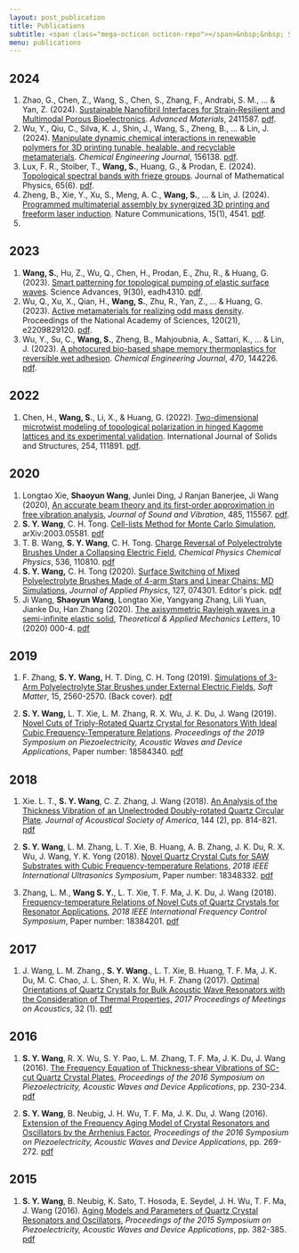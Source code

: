 ```yaml
---
layout: post_publication
title: Publications
subtitle: <span class="mega-octicon octicon-repo"></span>&nbsp;&nbsp; Shaoyun's Publications
menu: publications
---
```


## 2024

1. Zhao, G., Chen, Z., Wang, S., Chen, S., Zhang, F., Andrabi, S. M., ... & Yan, Z. (2024). [Sustainable Nanofibril Interfaces for Strain‐Resilient and Multimodal Porous Bioelectronics](https://doi.org/10.1002/adma.202411587). *Advanced Materials*, 2411587. <a href="/assets/files/2024AM.pdf">pdf</a>.
2. Wu, Y., Qiu, C., Silva, K. J., Shin, J., Wang, S., Zheng, B., ... & Lin, J. (2024). [Manipulate dynamic chemical interactions in renewable polymers for 3D printing tunable, healable, and recyclable metamaterials](https://doi.org/10.1016/j.cej.2024.156138). *Chemical Engineering Journal*, 156138. <a href="/assets/files/2024CEJ.pdf">pdf</a>.
3. Lux, F. R., Stoiber, T., **Wang, S.**, Huang, G., & Prodan, E. (2024). [Topological spectral bands with frieze groups](https://doi.org/10.1063/5.0127973). Journal of Mathematical Physics, 65(6). <a href="/assets/files/2024JMP.pdf">pdf</a>.
4. Zheng, B., Xie, Y., Xu, S., Meng, A. C., **Wang, S.**, ... & Lin, J. (2024). [Programmed multimaterial assembly by synergized 3D printing and freeform laser induction](https://doi.org/10.1038/s41467-024-48919-5). Nature Communications, 15(1), 4541. <a href="/assets/files/2024NC.pdf">pdf</a>.
5. 

## 2023

1. **Wang, S.**, Hu, Z., Wu, Q., Chen, H., Prodan, E., Zhu, R., \& Huang, G. (2023). [Smart patterning for topological pumping of elastic surface waves](https://www.science.org/doi/10.1126/sciadv.adh4310). Science Advances, 9(30), eadh4310. <a href="/assets/files/2023SciAdv.pdf">pdf</a>.
2. Wu, Q., Xu, X., Qian, H., **Wang, S.**, Zhu, R., Yan, Z., ... \& Huang, G. (2023). [Active metamaterials for realizing odd mass density](https://doi.org/10.1073/pnas.2209829120). Proceedings of the National Academy of Sciences, 120(21), e2209829120. <a href="/assets/files/2023PNAS.pdf">pdf</a>.
3. Wu, Y., Su, C., **Wang, S.**, Zheng, B., Mahjoubnia, A., Sattari, K., ... & Lin, J. (2023). [A photocured bio-based shape memory thermoplastics for reversible wet adhesion](https://doi.org/10.1016/j.cej.2023.144226). *Chemical Engineering Journal*, *470*, 144226. <a href="/assets/files/2023CEJ.pdf">pdf</a>.

## 2022

1. Chen, H., **Wang, S.**, Li, X., \& Huang, G. (2022). [Two-dimensional microtwist modeling of topological polarization in hinged Kagome lattices and its experimental validation](https://doi.org/10.1016/j.ijsolstr.2022.111891). International Journal of Solids and Structures, 254, 111891. <a href="/assets/files/2022IJSS.pdf">pdf</a>.

## 2020

1. Longtao Xie, **Shaoyun Wang**, Junlei Ding, J Ranjan Banerjee, Ji Wang (2020), [An accurate beam theory and its first-order approximation in free vibration analysis](https://www.sciencedirect.com/science/article/pii/S0022460X20303990?via%3Dihub), *Journal of Sound and Vibration*, 485, 115567. <a href="/assets/files/2020JSV.pdf">pdf</a>.
2. **S. Y. Wang**, C. H. Tong. [Cell-lists Method for Monte Carlo Simulation](https://arxiv.org/abs/2003.05581), arXiv:2003.05581. <a href="/assets/files/2003.05581.pdf">pdf</a>
3. T. B. Wang, **S. Y. Wang**, C. H. Tong. [ Charge Reversal of Polyelectrolyte Brushes Under a Collapsing Electric Field](https://doi.org/10.1016/j.chemphys.2020.110810), *Chemical Physics* *Chemical Physics*, 536, 110810. <a href="/assets/files/2020Chemical_Physics.pdf">pdf</a>
4. **S. Y. Wang,** C. H. Tong (2020). [Surface Switching of Mixed Polyelectrolyte Brushes Made of 4-arm Stars and Linear Chains: MD Simulations](https://aip.scitation.org/doi/10.1063/1.5130643), *Journal of Applied Physics*, 127, 074301. Editor's pick. <a href="/assets/files/2020JAP.pdf">pdf</a>
5. Ji Wang, **Shaoyun Wang**, Longtao Xie, Yangyang Zhang, Lili Yuan, Jianke Du, Han Zhang (2020). [The axisymmetric Rayleigh waves in a semi-infinite elastic solid](http://dx.doi.org/10.1016/j.taml.2020.01.018), *Theoretical & Applied Mechanics Letters*, 10 (2020) 000-4. <a href="/assets/files/2020TAML.pdf">pdf</a>

## 2019


1. F. Zhang, **S. Y.** **Wang,** H. T. Ding, C. H. Tong (2019). [Simulations of 3-Arm Polyelectrolyte Star Brushes under External Electric Fields](https://pubs.rsc.org/en/content/articlelanding/2019/sm/c8sm02131g#!divAbstract), *Soft Matter*, 15, 2560-2570. (Back cover). <a href="/assets/files/2019Soft_Matter.pdf">pdf</a>

2. **S. Y. Wang,** L. T. Xie, L. M. Zhang,     R. X. Wu, J. K. Du, J. Wang (2019). [Novel Cuts of Triply-Rotated Quartz Crystal for Resonators With      Ideal Cubic Frequency-Temperature Relations](https://ieeexplore.ieee.org/document/8681866). *Proceedings     of the 2019 Symposium on Piezoelectricity, Acoustic Waves and Device     Applications*, Paper     number: 18584340. <a href="/assets/files/2019SPWADA.pdf">pdf</a>

## 2018

1. Xie. L. T., **S. Y.     Wang**, C. Z. Zhang, J. Wang (2018). [An Analysis of the Thickness Vibration of an      Unelectroded Doubly-rotated Quartz Circular Plate](https://asa.scitation.org/doi/10.1121/1.5050609?af=R). *Journal of Acoustical Society of     America*, 144 (2), pp. 814-821. <a href="/assets/files/2018JASA.pdf">pdf</a>

2.  **S. Y. Wang**, L. M. Zhang, L. T.     Xie, B. Huang, A. B. Zhang, J. K. Du, R. X. Wu, J. Wang, Y. K. Yong (2018). [Novel Quartz Crystal Cuts for SAW Substrates with      Cubic Frequency-temperature Relations,](https://ieeexplore.ieee.org/document/8579853) *2018 IEEE International Ultrasonics     Symposium*, Paper number: 18348332. <a href="/assets/files/2018IUS.pdf">pdf</a>

3.  Zhang, L. M., **Wang     S. Y.**, L. T. Xie, T. F. Ma, J. K. Du, J. Wang (2018). [Frequency-temperature Relations of Novel Cuts of      Quartz Crystals for Resonator Applications](https://ieeexplore.ieee.org/document/8597466), *2018 IEEE International Frequency     Control Symposium*, Paper number: 18384201. <a href="/assets/files/2018IFCS.pdf">pdf</a>

## 2017

1. J. Wang, L. M. Zhang.,     **S. Y. Wang.**, L. T. Xie, B. Huang, T. F. Ma, J. K. Du, M. C. Chao,     J. L. Shen, R. X. Wu, H. F. Zhang (2017). [Optimal Orientations of Quartz Crystals for Bulk      Acoustic Wave Resonators with the Consideration of Thermal Properties,](https://asa.scitation.org/doi/10.1121/2.0000724) *2017 Proceedings of Meetings on Acoustics*, 32 (1). <a href="/assets/files/2017ICU.pdf">pdf</a>

## 2016

1. **S. Y. Wang**, R. X. Wu, S. Y.     Pao, L. M. Zhang, T. F. Ma, J. K. Du, J. Wang (2016). [The Frequency Equation of Thickness-shear      Vibrations of SC-cut Quartz Crystal Plates](https://ieeexplore.ieee.org/document/7829994), *Proceedings of the 2016 Symposium     on Piezoelectricity, Acoustic Waves and Device Applications*, pp. 230-234. <a href="/assets/files/2016SPAWADA1.pdf">pdf</a>

2. **S. Y. Wang**, B. Neubig, J.     H. Wu, T. F. Ma, J. K. Du, J. Wang (2016). [Extension of the Frequency Aging Model of Crystal      Resonators and Oscillators by the Arrhenius Factor](https://ieeexplore.ieee.org/document/7830003), *Proceedings of the 2016     Symposium on Piezoelectricity, Acoustic Waves and Device Applications*,     pp. 269-272. <a href="/assets/files/2016SPAWADA.pdf">pdf</a>

## 2015

1. **S. Y. Wang**, B. Neubig, K. Sato,     T. Hosoda, E. Seydel, J. H. Wu, T. F. Ma, J. Wang (2016). [Aging Models and Parameters of Quartz Crystal      Resonators and Oscillators](https://ieeexplore.ieee.org/document/7364512/), *Proceedings of the 2015 Symposium on     Piezoelectricity, Acoustic Waves and Device Applications*, pp. 382-385. <a href="/assets/files/2015SPAWADA.pdf">pdf</a>

